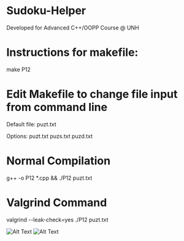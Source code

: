 # Sudoku-Helper
Developed for Advanced C++/OOPP Course @ UNH

# Instructions for makefile:

make P12

# Edit Makefile to change file input from command line
Default file: puzt.txt

Options:
puzt.txt
puzs.txt
puzd.txt

# Normal Compilation
g++ -o P12 *.cpp && ./P12 puzt.txt

# Valgrind Command
valgrind --leak-check=yes ./P12 puzt.txt

![Alt Text](https://cdn.discordapp.com/attachments/1010766384646602856/1113178700947664946/image.png)
![Alt Text](https://cdn.discordapp.com/attachments/1010766384646602856/1113178759416262666/image.png)
